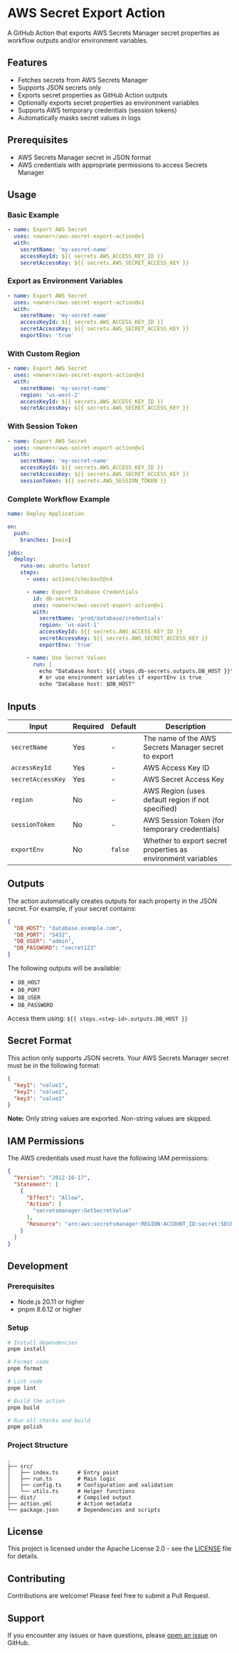 # AWS Secret Export Action

A GitHub Action that exports AWS Secrets Manager secret properties as workflow outputs and/or environment variables.

## Features

- Fetches secrets from AWS Secrets Manager
- Supports JSON secrets only
- Exports secret properties as GitHub Action outputs
- Optionally exports secret properties as environment variables
- Supports AWS temporary credentials (session tokens)
- Automatically masks secret values in logs

## Prerequisites

- AWS Secrets Manager secret in JSON format
- AWS credentials with appropriate permissions to access Secrets Manager

## Usage

### Basic Example

```yaml
- name: Export AWS Secret
  uses: <owner>/aws-secret-export-action@v1
  with:
    secretName: 'my-secret-name'
    accessKeyId: ${{ secrets.AWS_ACCESS_KEY_ID }}
    secretAccessKey: ${{ secrets.AWS_SECRET_ACCESS_KEY }}
```

### Export as Environment Variables

```yaml
- name: Export AWS Secret
  uses: <owner>/aws-secret-export-action@v1
  with:
    secretName: 'my-secret-name'
    accessKeyId: ${{ secrets.AWS_ACCESS_KEY_ID }}
    secretAccessKey: ${{ secrets.AWS_SECRET_ACCESS_KEY }}
    exportEnv: 'true'
```

### With Custom Region

```yaml
- name: Export AWS Secret
  uses: <owner>/aws-secret-export-action@v1
  with:
    secretName: 'my-secret-name'
    region: 'us-west-2'
    accessKeyId: ${{ secrets.AWS_ACCESS_KEY_ID }}
    secretAccessKey: ${{ secrets.AWS_SECRET_ACCESS_KEY }}
```

### With Session Token

```yaml
- name: Export AWS Secret
  uses: <owner>/aws-secret-export-action@v1
  with:
    secretName: 'my-secret-name'
    accessKeyId: ${{ secrets.AWS_ACCESS_KEY_ID }}
    secretAccessKey: ${{ secrets.AWS_SECRET_ACCESS_KEY }}
    sessionToken: ${{ secrets.AWS_SESSION_TOKEN }}
```

### Complete Workflow Example

```yaml
name: Deploy Application

on:
  push:
    branches: [main]

jobs:
  deploy:
    runs-on: ubuntu-latest
    steps:
      - uses: actions/checkout@v4

      - name: Export Database Credentials
        id: db-secrets
        uses: <owner>/aws-secret-export-action@v1
        with:
          secretName: 'prod/database/credentials'
          region: 'us-east-1'
          accessKeyId: ${{ secrets.AWS_ACCESS_KEY_ID }}
          secretAccessKey: ${{ secrets.AWS_SECRET_ACCESS_KEY }}
          exportEnv: 'true'

      - name: Use Secret Values
        run: |
          echo "Database host: ${{ steps.db-secrets.outputs.DB_HOST }}"
          # or use environment variables if exportEnv is true
          echo "Database host: $DB_HOST"
```

## Inputs

| Input | Required | Default | Description |
|-------|----------|---------|-------------|
| `secretName` | Yes | - | The name of the AWS Secrets Manager secret to export |
| `accessKeyId` | Yes | - | AWS Access Key ID |
| `secretAccessKey` | Yes | - | AWS Secret Access Key |
| `region` | No | - | AWS Region (uses default region if not specified) |
| `sessionToken` | No | - | AWS Session Token (for temporary credentials) |
| `exportEnv` | No | `false` | Whether to export secret properties as environment variables |

## Outputs

The action automatically creates outputs for each property in the JSON secret. For example, if your secret contains:

```json
{
  "DB_HOST": "database.example.com",
  "DB_PORT": "5432",
  "DB_USER": "admin",
  "DB_PASSWORD": "secret123"
}
```

The following outputs will be available:
- `DB_HOST`
- `DB_PORT`
- `DB_USER`
- `DB_PASSWORD`

Access them using: `${{ steps.<step-id>.outputs.DB_HOST }}`

## Secret Format

This action only supports JSON secrets. Your AWS Secrets Manager secret must be in the following format:

```json
{
  "key1": "value1",
  "key2": "value2",
  "key3": "value3"
}
```

**Note:** Only string values are exported. Non-string values are skipped.

## IAM Permissions

The AWS credentials used must have the following IAM permissions:

```json
{
  "Version": "2012-10-17",
  "Statement": [
    {
      "Effect": "Allow",
      "Action": [
        "secretsmanager:GetSecretValue"
      ],
      "Resource": "arn:aws:secretsmanager:REGION:ACCOUNT_ID:secret:SECRET_NAME*"
    }
  ]
}
```

## Development

### Prerequisites

- Node.js 20.11 or higher
- pnpm 8.6.12 or higher

### Setup

```bash
# Install dependencies
pnpm install

# Format code
pnpm format

# Lint code
pnpm lint

# Build the action
pnpm build

# Run all checks and build
pnpm polish
```

### Project Structure

```
.
├── src/
│   ├── index.ts      # Entry point
│   ├── run.ts        # Main logic
│   ├── config.ts     # Configuration and validation
│   └── utils.ts      # Helper functions
├── dist/             # Compiled output
├── action.yml        # Action metadata
└── package.json      # Dependencies and scripts
```

## License

This project is licensed under the Apache License 2.0 - see the [LICENSE](LICENSE) file for details.

## Contributing

Contributions are welcome! Please feel free to submit a Pull Request.

## Support

If you encounter any issues or have questions, please [open an issue](../../issues) on GitHub.
